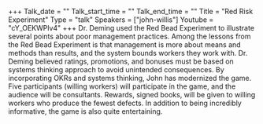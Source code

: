 +++
Talk_date = ""
Talk_start_time = ""
Talk_end_time = ""
Title = "Red Risk Experiment"
Type = "talk"
Speakers = ["john-willis"]
Youtube = "cY_OEKWPlv4"
+++
Dr. Deming used the Red Bead Experiment to illustrate several points about poor management practices. Among the lessons from the Red Bead Experiment is that management is more about means and methods than results, and the system bounds workers they work with. Dr. Deming believed ratings, promotions, and bonuses must be based on systems thinking approach to avoid unintended consequences. By incorporating OKRs and systems thinking, John has modernized the game. Five participants (willing workers) will participate in the game, and the audience will be consultants. Rewards, signed books, will be given to willing workers who produce the fewest defects. In addition to being incredibly informative, the game is also quite entertaining.
